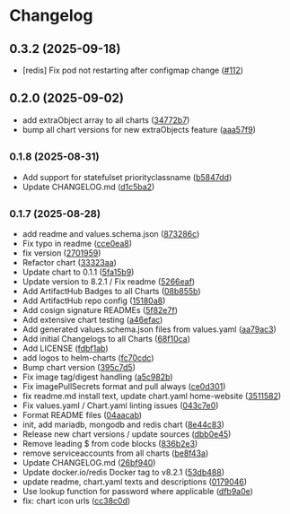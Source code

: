 # Changelog

## 0.3.2 (2025-09-18)

* [redis] Fix pod not restarting after configmap change ([#112](https://github.com/CloudPirates-io/helm-charts/pull/112))

## 0.2.0 (2025-09-02)

* add extraObject array to all charts ([34772b7](https://github.com/CloudPirates-io/helm-charts/commit/34772b7))
* bump all chart versions for new extraObjects feature ([aaa57f9](https://github.com/CloudPirates-io/helm-charts/commit/aaa57f9))

## <small>0.1.8 (2025-08-31)</small>

* Add support for statefulset priorityclassname ([b5847dd](https://github.com/CloudPirates-io/helm-charts/commit/b5847dd))
* Update CHANGELOG.md ([d1c5ba2](https://github.com/CloudPirates-io/helm-charts/commit/d1c5ba2))

## <small>0.1.7 (2025-08-28)</small>

* add readme and values.schema.json ([873286c](https://github.com/CloudPirates-io/helm-charts/commit/873286c))
* Fix typo in readme ([cce0ea8](https://github.com/CloudPirates-io/helm-charts/commit/cce0ea8))
* fix version ([2701959](https://github.com/CloudPirates-io/helm-charts/commit/2701959))
* Refactor chart ([33323aa](https://github.com/CloudPirates-io/helm-charts/commit/33323aa))
* Update chart to 0.1.1 ([5fa15b9](https://github.com/CloudPirates-io/helm-charts/commit/5fa15b9))
* Update version to 8.2.1 / Fix readme ([5266eaf](https://github.com/CloudPirates-io/helm-charts/commit/5266eaf))
* Add ArtifactHub Badges to all Charts ([08b855b](https://github.com/CloudPirates-io/helm-charts/commit/08b855b))
* Add ArtifactHub repo config ([15180a8](https://github.com/CloudPirates-io/helm-charts/commit/15180a8))
* Add cosign signature READMEs ([5f82e7f](https://github.com/CloudPirates-io/helm-charts/commit/5f82e7f))
* Add extensive chart testing ([a46efac](https://github.com/CloudPirates-io/helm-charts/commit/a46efac))
* Add generated values.schema.json files from values.yaml ([aa79ac3](https://github.com/CloudPirates-io/helm-charts/commit/aa79ac3))
* Add initial Changelogs to all Charts ([68f10ca](https://github.com/CloudPirates-io/helm-charts/commit/68f10ca))
* Add LICENSE ([fdbf1ab](https://github.com/CloudPirates-io/helm-charts/commit/fdbf1ab))
* add logos to helm-charts ([fc70cdc](https://github.com/CloudPirates-io/helm-charts/commit/fc70cdc))
* Bump chart version ([395c7d5](https://github.com/CloudPirates-io/helm-charts/commit/395c7d5))
* Fix image tag/digest handling ([a5c982b](https://github.com/CloudPirates-io/helm-charts/commit/a5c982b))
* Fix imagePullSecrets format and pull always ([ce0d301](https://github.com/CloudPirates-io/helm-charts/commit/ce0d301))
* fix readme.md install text, update chart.yaml home-website ([3511582](https://github.com/CloudPirates-io/helm-charts/commit/3511582))
* Fix values.yaml / Chart.yaml linting issues ([043c7e0](https://github.com/CloudPirates-io/helm-charts/commit/043c7e0))
* Format README files ([04aacab](https://github.com/CloudPirates-io/helm-charts/commit/04aacab))
* init, add mariadb, mongodb and redis chart ([8e44c83](https://github.com/CloudPirates-io/helm-charts/commit/8e44c83))
* Release new chart versions / update sources ([dbb0e45](https://github.com/CloudPirates-io/helm-charts/commit/dbb0e45))
* Remove leading $ from code blocks ([836b2e3](https://github.com/CloudPirates-io/helm-charts/commit/836b2e3))
* remove serviceaccounts from all charts ([be8f43a](https://github.com/CloudPirates-io/helm-charts/commit/be8f43a))
* Update CHANGELOG.md ([26bf940](https://github.com/CloudPirates-io/helm-charts/commit/26bf940))
* Update docker.io/redis Docker tag to v8.2.1 ([53db488](https://github.com/CloudPirates-io/helm-charts/commit/53db488))
* update readme, chart.yaml texts and descriptions ([0179046](https://github.com/CloudPirates-io/helm-charts/commit/0179046))
* Use lookup function for password where applicable ([dfb9a0e](https://github.com/CloudPirates-io/helm-charts/commit/dfb9a0e))
* fix: chart icon urls ([cc38c0d](https://github.com/CloudPirates-io/helm-charts/commit/cc38c0d))

